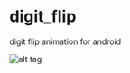 digit_flip
==========

digit flip animation for android

![alt tag](https://raw.github.com/chenjishi/digit_flip/master/assets/device-2013-12-20-175010.png)
